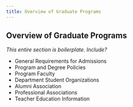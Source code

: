 ```yaml
---
title: Overview of Graduate Programs
---
```


## Overview of Graduate Programs

*This entire section is boilerplate. Include?*

- General Requirements for Admissions
- Program and Degree Policies
- Program Faculty
- Department Student Organizations
- Alumni Association
- Professional Associations
- Teacher Education Information

